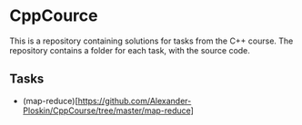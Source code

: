# CppCource
This is a repository containing solutions for tasks from the C++ course. The repository contains a folder for each task, with the source code.

## Tasks
* (map-reduce)[https://github.com/Alexander-Ploskin/CppCourse/tree/master/map-reduce]

